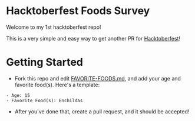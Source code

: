# Hacktoberfest Foods Survey
Welcome to my 1st hacktoberfest repo!  

This is a very simple and easy way to get another PR for [Hacktoberfest](https://hacktoberfest.digitalocean.com)!


# Getting Started
 - Fork this repo and edit [FAVORITE-FOODS.md](https://github.com/LiamDevJS/hacktoberfest-food-survey/blob/master/FAVORITE-FOODS.md), and add your age and favorite food(s).  Here's a template:
 
```#### [LiamDevJS](https://github.com/LiamDevJS)
- Age: 15
- Favorite Food(s): Enchildas
```
- After you've done that, create a pull request, and it should be accepted!
